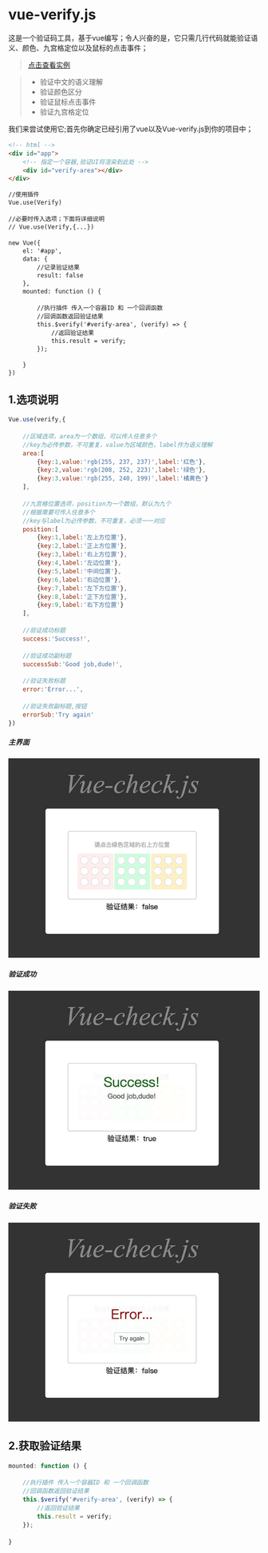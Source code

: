 # vue-verify.js

这是一个验证码工具，基于vue编写；令人兴奋的是，它只需几行代码就能验证语义、颜色、九宫格定位以及鼠标的点击事件；

>[点击查看实例](https://749264345.github.io/vue-verify.js)

> * 验证中文的语义理解
> * 验证颜色区分
> * 验证鼠标点击事件
> * 验证九宫格定位

我们来尝试使用它;首先你确定已经引用了vue以及Vue-verify.js到你的项目中；
```html
<!-- html -->
<div id="app">
    <!-- 指定一个容器,验证UI将渲染到此处 -->
    <div id="verify-area"></div>
</div>
```
```javasript 
//使用插件
Vue.use(Verify)

//必要时传入选项；下面将详细说明
// Vue.use(Verify,{...})

new Vue({
    el: '#app',
    data: {
        //记录验证结果
        result: false
    },
    mounted: function () {

        //执行插件 传入一个容器ID 和 一个回调函数
        //回调函数返回验证结果
        this.$verify('#verify-area', (verify) => {
            //返回验证结果
            this.result = verify;
        });

    }
})
```

## 1.选项说明
```javascript
Vue.use(verify,{

    //区域选项，area为一个数组，可以传入任意多个
    //key为必传参数，不可重复，value为区域颜色，label作为语义理解
    area:[
    	{key:1,value:'rgb(255, 237, 237)',label:'红色'},
    	{key:2,value:'rgb(208, 252, 223)',label:'绿色'},
    	{key:3,value:'rgb(255, 240, 199)',label:'橘黄色'}
    ],
    
    //九宫格位置选项，position为一个数组，默认为九个
    //根据需要可传入任意多个
    //key与label为必传参数，不可重复，必须一一对应
    position:[
    	{key:1,label:'左上方位置'},
    	{key:2,label:'正上方位置'},
    	{key:3,label:'右上方位置'},
    	{key:4,label:'左边位置'},
    	{key:5,label:'中间位置'},
    	{key:6,label:'右边位置'},
    	{key:7,label:'左下方位置'},
    	{key:8,label:'正下方位置'},
    	{key:9,label:'右下方位置'}
    ],
    
    //验证成功标题
    success:'Success!',
    
    //验证成功副标题
    successSub:'Good job,dude!',
    
    //验证失败标题
    error:'Error...',
    
    //验证失败副标题,按钮
    errorSub:'Try again'
})
```
##### 主界面
![ui](https://raw.githubusercontent.com/749264345/vue-verify.js/master/check.jpg)
##### 验证成功
![success](https://raw.githubusercontent.com/749264345/vue-verify.js/master/success.jpg)
##### 验证失败
![error](https://raw.githubusercontent.com/749264345/vue-verify.js/master/error.jpg)

## 2.获取验证结果
```javascript 
mounted: function () {

    //执行插件 传入一个容器ID 和 一个回调函数
    //回调函数返回验证结果
    this.$verify('#verify-area', (verify) => {
        //返回验证结果
        this.result = verify;
    });

} 
```